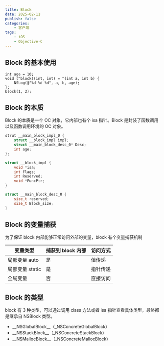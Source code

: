 ```yaml
---
title: Block
date: 2025-02-11
publish: false
categories:
    - 客户端
tags:
    - iOS
    - Objective-C
---
```


## Block 的基本使用

```objc
int age = 10;
void (^block)(int, int) = ^(int a, int b) {
    NSLog(@"%d %d %d", a, b, age);
};
block(1, 2);
```

## Block 的本质

Block 的本质是一个 OC 对象，它内部也有个 isa 指针。Block 是封装了函数调用以及函数调用环境的 OC 对象。

```cpp
strut __main_block_impl_0 {
    struct __block_impl impl;
    struct __main_block_desc_0* Desc;
    int age;
};

struct __block_impl {
    void *isa;
    int Flags;
    int Reserved;
    void *FuncPtr;
}

struct __main_block_desc_0 {
    size_t reserved;
    size_t Block_size;
}
```

## Block 的变量捕获

为了保证 block 内部能够正常访问外部的变量，block 有个变量捕获机制

| 变量类型        | 捕获到 block 内部 | 访问方式 |
| --------------- | ----------------- | -------- |
| 局部变量 auto   | 是                | 值传递   |
| 局部变量 static | 是                | 指针传递 |
| 全局变量        | 否                | 直接访问 |

## Block 的类型

block 有 3 种类型，可以通过调用 class 方法或者 isa 指针查看具体类型，最终都是继承自 NSBlock 类型。

-   \_\_NSGlobalBlock\_\_（\_NSConcreteGlobalBlock）
-   \_\_NSStackBlock\_\_（\_NSConcreteStackBlock）
-   \_\_NSMallocBlock\_\_（\_NSConcreteMallocBlock）
